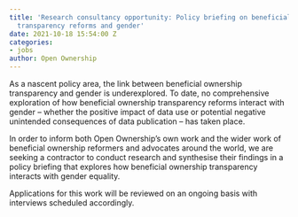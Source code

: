 ```yaml
---
title: 'Research consultancy opportunity: Policy briefing on beneficial ownership
  transparency reforms and gender'
date: 2021-10-18 15:54:00 Z
categories:
- jobs
author: Open Ownership
---
```


As a nascent policy area, the link between beneficial ownership transparency and gender is underexplored. To date, no comprehensive exploration of how beneficial ownership transparency reforms interact with gender – whether the positive impact of data use or potential negative unintended consequences of data publication – has taken place. 


In order to inform both Open Ownership’s own work and the wider work of beneficial ownership reformers and advocates around the world, we are seeking a contractor to conduct research and synthesise their findings in a policy briefing that explores how beneficial ownership transparency interacts with gender equality.

Applications for this work will be reviewed on an ongoing basis with interviews scheduled accordingly.